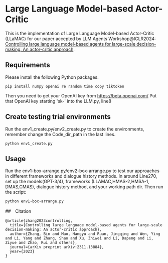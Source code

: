 # Large Language Model-based Actor-Critic
This is the implementation of Large Language Model-based Actor-Critic (LLaMAC) for our paper accepted by LLM Agents Workshop@ICLR2024: [Controlling large language model-based agents for large-scale decision-making: An actor-critic approach](https://arxiv.org/abs/2311.13884).


## Requirements
Please install the following Python packages.
```
pip install numpy openai re random time copy tiktoken
```

Then you need to get your OpenAI key from https://beta.openai.com/
Put that OpenAI key starting 'sk-' into the LLM.py, line8

## Create testing trial environments
Run the env1_create.py/env2_create.py to create the environments, remember change the Code_dir_path in the last lines.

```
python env1_create.py
```

## Usage
Run the env1-box-arrange.py/env2-box-arrange.py to test our approaches in different frameworks and dialogue history methods. In around Line270, set up the models(GPT-3/4), frameworks (LLAMAC,HMAS-2,HMSA-1, DMAS,CMAS), dialogue history method, and your working path dir. Then run the script:

```
python env1-box-arrange.py
```


##　Citation
```
@article{zhang2023controlling,
  title={Controlling large language model-based agents for large-scale decision-making: An actor-critic approach},
  author={Zhang, Bin and Mao, Hangyu and Ruan, Jingqing and Wen, Ying and Li, Yang and Zhang, Shao and Xu, Zhiwei and Li, Dapeng and Li, Ziyue and Zhao, Rui and others},
  journal={arXiv preprint arXiv:2311.13884},
  year={2023}
}
```



